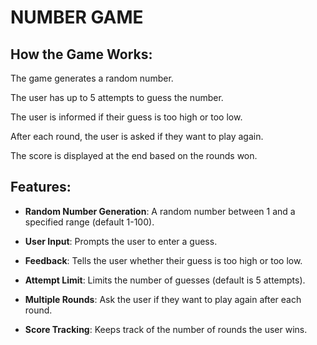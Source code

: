 # NUMBER GAME

## How the Game Works:


The game generates a random number.

The user has up to 5 attempts to guess the number.

The user is informed if their guess is too high or too low.

After each round, the user is asked if they want to play again.

The score is displayed at the end based on the rounds won.


## Features:


- **Random Number Generation**: A random number between 1 and a specified range (default 1-100).

- **User Input**:  Prompts the user to enter a guess.

- **Feedback**:  Tells the user whether their guess is too high or too low.

- **Attempt Limit**:  Limits the number of guesses (default is 5 attempts).

- **Multiple Rounds**:  Ask the user if they want to play again after each round.

- **Score Tracking**:  Keeps track of the number of rounds the user wins.
